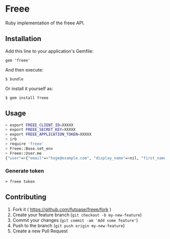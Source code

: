 # Freee

Ruby implementation of the freee API.

## Installation

Add this line to your application's Gemfile:

    gem 'freee'

And then execute:

    $ bundle

Or install it yourself as:

    $ gem install freee

## Usage

```sh
> export FREEE_CLIENT_ID=XXXXX
> export FREEE_SECRET_KEY=XXXXX
> export FREEE_APPLICATION_TOKEN=XXXXX
> irb
> require 'freee'
> Freee::Base.set_env
> Freee::User.me
{"user"=>{"email"=>"hoge@example.com", "display_name"=>nil, "first_name"=>nil, "last_name"=>nil, "first_name_kana"=>nil, "last_name_kana"=>nil}}
```

### Generate token

```
> freee token
```

## Contributing

1. Fork it ( https://github.com/futoase/freee/fork )
2. Create your feature branch (`git checkout -b my-new-feature`)
3. Commit your changes (`git commit -am 'Add some feature'`)
4. Push to the branch (`git push origin my-new-feature`)
5. Create a new Pull Request
